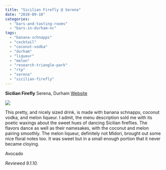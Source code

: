 ```yaml
---
title: "Sicilian Firefly @ Serena"
date: "2010-09-10"
categories: 
  - "bars-and-tasting-rooms"
  - "bars-in-durham-nc"
tags: 
  - "banana-schnapps"
  - "cocktail"
  - "coconut-vodka"
  - "durham"
  - "liqueur"
  - "melon"
  - "research-triangle-park"
  - "rtp"
  - "serena"
  - "sicilian-firefly"
---
```


**Sicilian Firefly** Serena, Durham [Website](http://www.serena-rtp.com/)

![](http://www.thegourmez.com/gourmez/photos/sicilianfirefly.jpg)

This pretty, and nicely sized drink, is made with banana schnapps, coconut vodka, and melon liqueur. I admit, the menu description sold me with its poetic waxings about the sweet hues of dancing Sicilian fireflies. The flavors dance as well as their namesakes, with the coconut and melon pairing smoothly. The melon liqueur, definitely not Midori, brought out some nice floral notes too. It was sweet but in a small enough portion that it never became cloying.

Avocado

_Reviewed 9.1.10._

